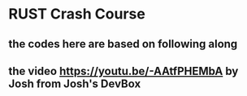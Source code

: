 # RUST Crash Course
## the codes here are based on following along 
## the video https://youtu.be/-AAtfPHEMbA by Josh from Josh's DevBox
